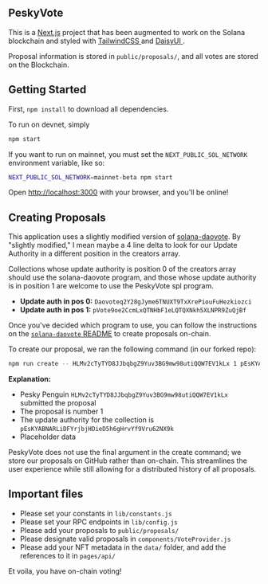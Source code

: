 ## PeskyVote
This is a [Next.js](https://nextjs.org/) project that has been augmented to work on the Solana blockchain and styled with [ TailwindCSS ](https://tailwindcss.com) and [ DaisyUI ](https://daisyui.com).

Proposal information is stored in `public/proposals/`, and all votes are stored on the Blockchain.

## Getting Started

First, `npm install` to download all dependencies.

To run on devnet, simply

```bash
npm start
```

If you want to run on mainnet, you must set the `NEXT_PUBLIC_SOL_NETWORK` environment variable, like so:

```bash
NEXT_PUBLIC_SOL_NETWORK=mainnet-beta npm start
```

Open [http://localhost:3000](http://localhost:3000) with your browser, and you'll be online!

## Creating Proposals
This application uses a slightly modified version of [solana-daovote](https://github.com/Flawm/solana-daovote).
By "slightly modified," I mean maybe a 4 line delta to look for our Update Authority in a different position in the creators array.

Collections whose update authority is position 0 of the creators array should use the solana-daovote program, and those whose update authority is in position 1 are welcome to use the PeskyVote spl program.

+ **Update auth in pos 0:** `Daovoteq2Y28gJyme6TNUXT9TxXrePiouFuHezkiozci`
+ **Update auth in pos 1:** `pVote9oe2CcmLxQTNHbF1eLQTQXNkh5XLNPR9ZuQjBf`

Once you've decided which program to use, you can follow the instructions on the [`solana-daovote` README](https://github.com/Flawm/solana-daovote/tree/main/dao-vote) to create proposals on-chain.

To create our proposal, we ran the following command (in our forked repo):

```bash
npm run create -- HLMv2cTyTYD8JJbqbgZ9Yuv3BG9mw98utiQQW7EV1kLx 1 pEsKYABNARLiDFYrjbjHDieD5h6gHrvYf9Vru62NX9k 1
```

**Explanation:**

+ Pesky Penguin `HLMv2cTyTYD8JJbqbgZ9Yuv3BG9mw98utiQQW7EV1kLx` submitted the proposal
+ The proposal is number 1
+ The update authority for the collection is `pEsKYABNARLiDFYrjbjHDieD5h6gHrvYf9Vru62NX9k`
+ Placeholder data

PeskyVote does not use the final argument in the create command; we store our proposals on GitHub rather than on-chain.
This streamlines the user experience while still allowing for a distributed history of all proposals.

## Important files
+ Please set your constants in `lib/constants.js`
+ Please set your RPC endpoints in `lib/config.js`
+ Please add your proposals to `public/proposals/`
+ Please designate valid proposals in `components/VoteProvider.js`
+ Please add your NFT metadata in the `data/` folder, and add the references to it in `pages/api/`

Et voila, you have on-chain voting!
